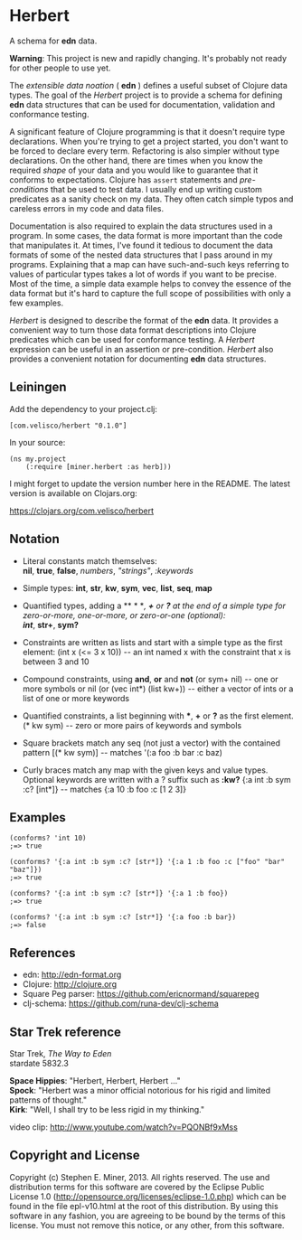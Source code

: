# Herbert

A schema for **edn** data.

__Warning__: This project is new and rapidly changing.  It's probably not ready for other people to use yet.

The _extensible data noation_ ( **edn** ) defines a useful subset of Clojure data types.  The goal
of the *Herbert* project is to provide a schema for defining **edn** data structures that can be
used for documentation, validation and conformance testing.

A significant feature of Clojure programming is that it doesn't require type declarations.  When
you're trying to get a project started, you don't want to be forced to declare every term.
Refactoring is also simpler without type declarations.  On the other hand, there are times when you
know the required *shape* of your data and you would like to guarantee that it conforms to
expectations.  Clojure has `assert` statements and *pre-conditions* that be used to test data.  I
usually end up writing custom predicates as a sanity check on my data.  They often catch simple
typos and careless errors in my code and data files.

Documentation is also required to explain the data structures used in a program.  In some cases, the
data format is more important than the code that manipulates it.  At times, I've found it tedious to
document the data formats of some of the nested data structures that I pass around in my programs.
Explaining that a map can have such-and-such keys referring to values of particular types takes a
lot of words if you want to be precise.  Most of the time, a simple data example helps to convey the
essence of the data format but it's hard to capture the full scope of possibilities with only a few
examples.

*Herbert* is designed to describe the format of the **edn** data.  It provides a convenient way to
turn those data format descriptions into Clojure predicates which can be used for conformance
testing.  A *Herbert* expression can be useful in an assertion or pre-condition.  *Herbert* also
provides a convenient notation for documenting **edn** data structures.


## Leiningen

Add the dependency to your project.clj:

    [com.velisco/herbert "0.1.0"]

In your source:

    (ns my.project
		(:require [miner.herbert :as herb]))

I might forget to update the version number here in the README.  The latest version is available on
Clojars.org:

https://clojars.org/com.velisco/herbert

## Notation

* Literal constants match themselves:  
**nil**, **true**, **false**, *numbers*, *"strings"*, *:keywords*

* Simple types: 
**int**, **str**, **kw**, **sym**, **vec**, **list**, **seq**, **map**

* Quantified types, adding a ** * **, **+** or **?** at the end of a simple type for zero-or-more,
  one-or-more, or zero-or-one (optional):  
**int***, **str+**, **sym?**
  
* Constraints are written as lists and start with a simple type as the first element:
(int x (<= 3 x 10)) -- an int named x with the constraint that x is between 3 and 10
	
* Compound constraints, using **and**, **or** and **not**
(or sym+ nil)  -- one or more symbols or nil
(or (vec int*) (list kw+))  -- either a vector of ints or a list of one or more keywords

* Quantified constraints, a list beginning with **\***, **+** or **?** as the first element.
(* kw sym)  -- zero or more pairs of keywords and symbols

* Square brackets match any seq (not just a vector) with the contained pattern
[(* kw sym)]  -- matches '(:a foo :b bar :c baz)

* Curly braces match any map with the given keys and value types.  Optional keywords are written
  with a ? suffix such as **:kw?**
{:a int :b sym :c? [int*]}  -- matches {:a 10 :b foo :c [1 2 3]}


## Examples

    (conforms? 'int 10)
	;=> true
	
	(conforms? '{:a int :b sym :c? [str*]} '{:a 1 :b foo :c ["foo" "bar" "baz"]})
	;=> true

	(conforms? '{:a int :b sym :c? [str*]} '{:a 1 :b foo})
	;=> true

	(conforms? '{:a int :b sym :c? [str*]} '{:a foo :b bar})
	;=> false
	
## References

* edn: http://edn-format.org
* Clojure: http://clojure.org
* Square Peg parser:  https://github.com/ericnormand/squarepeg
* clj-schema:  https://github.com/runa-dev/clj-schema


## Star Trek reference

Star Trek, _The Way to Eden_  
stardate 5832.3

**Space Hippies**: "Herbert, Herbert, Herbert ..."  
**Spock**: "Herbert was a minor official notorious for his rigid and limited patterns of thought."  
**Kirk**: "Well, I shall try to be less rigid in my thinking."  

video clip:  http://www.youtube.com/watch?v=PQONBf9xMss


## Copyright and License

Copyright (c) Stephen E. Miner, 2013. All rights reserved.
The use and distribution terms for this software are covered by the
Eclipse Public License 1.0 (http://opensource.org/licenses/eclipse-1.0.php)
which can be found in the file epl-v10.html at the root of this distribution.
By using this software in any fashion, you are agreeing to be bound by
the terms of this license.
You must not remove this notice, or any other, from this software.
